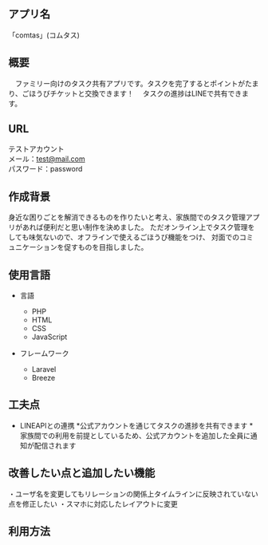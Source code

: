 ## アプリ名

「comtas」(コムタス) 

## 概要
　ファミリー向けのタスク共有アプリです。タスクを完了するとポイントがたまり、ごほうびチケットと交換できます！
　タスクの進捗はLINEで共有できます。



## URL

テストアカウント  
メール：test@mail.com  
パスワード：password

## 作成背景
身近な困りごとを解消できるものを作りたいと考え、家族間でのタスク管理アプリがあれば便利だと思い制作を決めました。
ただオンライン上でタスク管理をしても味気ないので、オフラインで使えるごほうび機能をつけ、
対面でのコミュニケーションを促すものを目指しました。

## 使用言語

* 言語
    * PHP
    * HTML
    * CSS
    * JavaScript

* フレームワーク
    * Laravel
    * Breeze

## 工夫点

* LINEAPIとの連携
    *公式アカウントを通じてタスクの進捗を共有できます
    *家族間での利用を前提としているため、公式アカウントを追加した全員に通知が配信されます

## 改善したい点と追加したい機能

・ユーザ名を変更してもリレーションの関係上タイムラインに反映されていない点を修正したい
・スマホに対応したレイアウトに変更
　
## 利用方法

